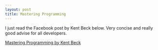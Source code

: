 ```yaml
---
layout: post
title: Mastering Programming
---
```


I just read the Facebook post by Kent Beck below. Very concise and really good advise for 
all developers.

[Mastering Programming by Kent Beck](https://www.prod.facebook.com/notes/kent-beck/mastering-programming/1184427814923414)